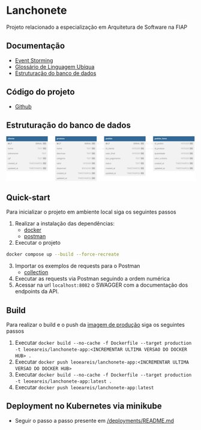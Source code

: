 # Lanchonete
Projeto relacionado a especialização em Arquitetura de Software na FIAP

## Documentação

- [Event Storming](https://miro.com/app/board/uXjVMhCtq7A=/?share_link_id=4017855910)
- [Glossário de Linguagem Ubíqua](https://github.com/teamG11/lanchonete/blob/main/docs/linguagem-ubiqua.md)
- [Estruturação do banco de dados](https://github.com/teamG11/lanchonete/blob/main/docs/database.md)

## Código do projeto

- [Github](https://github.com/teamG11/lanchonete)

## Estruturação do banco de dados
![Diagrama](docs/resources/lanchonete.svg)

## Quick-start
Para inicializar o projeto em ambiente local siga os seguintes passos

1. Realizar a instalação das dependências:
    - [docker](https://docs.docker.com/engine/install/)
    - [postman](https://www.postman.com/downloads/)
2. Executar o projeto
```sh
docker compose up --build --force-recreate
```
3. Importar os exemplos de requests para o Postman
    - [collection](tooling/postman/lanchonete.postman_collection.json)
4. Executar as requests via Postman seguindo a ordem numérica
5. Acessar na url `localhost:8082` o SWAGGER com a documentação dos endpoints da API.

## Build
Para realizar o build e o push da [imagem de produção](https://hub.docker.com/repository/docker/leoeareis/lanchonete-app/general) siga os seguintes passos

1. Executar `docker build --no-cache -f Dockerfile --target production -t leoeareis/lanchonete-app:<INCREMENTAR ULTIMA VERSAO DO DOCKER HUB> .`
2. Executar `docker push leoeareis/lanchonete-app:<INCREMENTAR ULTIMA VERSAO DO DOCKER HUB>`
3. Executar `docker build --no-cache -f Dockerfile --target production -t leoeareis/lanchonete-app:latest .`
4. Executar `docker push leoeareis/lanchonete-app:latest`

## Deployment no Kubernetes via minikube

- Seguir o passo a passo presente em [/deployments/README.md](https://github.com/teamG11/lanchonete/tree/main/deployments) 
